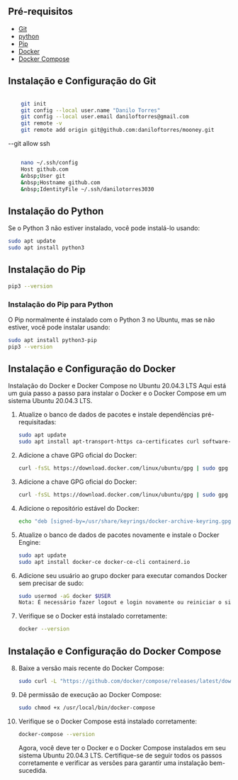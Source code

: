 ## Pré-requisitos

- [Git](#instalacao-e-configuracao-do-git)
- [python](#instalacao-do-python)
- [Pip](#instalacao-do-pip)
- [Docker](#instalacao-e-configuracao-docker)
- [Docker Compose](#instalacao-e-configuracao-docker)

## Instalação e Configuração do Git

```bash

    git init
    git config --local user.name "Danilo Torres"
    git config --local user.email daniloftorres@gmail.com
    git remote -v
    git remote add origin git@github.com:daniloftorres/mooney.git
```

--git allow ssh

```bash

    nano ~/.ssh/config
    Host github.com
    &nbsp;User git
    &nbsp;Hostname github.com
    &nbsp;IdentityFile ~/.ssh/danilotorres3030
```

## Instalação do Python

Se o Python 3 não estiver instalado, você pode instalá-lo usando:

```bash
sudo apt update
sudo apt install python3
```

## Instalação do Pip

```bash
pip3 --version
```

### Instalação do Pip para Python

O Pip normalmente é instalado com o Python 3 no Ubuntu, mas se não estiver, você pode instalar usando:

```bash
sudo apt install python3-pip
pip3 --version
```

## Instalação e Configuração do Docker

Instalação do Docker e Docker Compose no Ubuntu 20.04.3 LTS
Aqui está um guia passo a passo para instalar o Docker e o Docker Compose em um sistema Ubuntu 20.04.3 LTS.

1.  Atualize o banco de dados de pacotes e instale dependências pré-requisitadas:

    ```bash
    sudo apt update
    sudo apt install apt-transport-https ca-certificates curl software-properties-common
    ```

2.  Adicione a chave GPG oficial do Docker:

    ```bash
    curl -fsSL https://download.docker.com/linux/ubuntu/gpg | sudo gpg --dearmor -o /usr/share/keyrings/docker-archive-keyring.gpg
    ```

3.  Adicione a chave GPG oficial do Docker:

    ```bash
    curl -fsSL https://download.docker.com/linux/ubuntu/gpg | sudo gpg --dearmor -o /usr/share/keyrings/docker-archive-keyring.gpg
    ```

4.  Adicione o repositório estável do Docker:

    ```bash
    echo "deb [signed-by=/usr/share/keyrings/docker-archive-keyring.gpg] https://download.docker.com/linux/ubuntu $(lsb_release -cs) stable" | sudo tee /etc/apt/sources.list.d/docker.list > /dev/null
    ```

5.  Atualize o banco de dados de pacotes novamente e instale o Docker Engine:

    ```bash
    sudo apt update
    sudo apt install docker-ce docker-ce-cli containerd.io
    ```

6.  Adicione seu usuário ao grupo docker para executar comandos Docker sem precisar de sudo:

    ```bash
    sudo usermod -aG docker $USER
    Nota: É necessário fazer logout e login novamente ou reiniciar o sistema para aplicar as alterações.
    ```

7.  Verifique se o Docker está instalado corretamente:

    ```bash
    docker --version
    ```

## Instalação e Configuração do Docker Compose

8. Baixe a versão mais recente do Docker Compose:

   ```bash
   sudo curl -L "https://github.com/docker/compose/releases/latest/download/docker-compose-$(uname -s)-$(uname -m)" -o /usr/local/bin/docker-compose
   ```

9. Dê permissão de execução ao Docker Compose:

   ```bash
   sudo chmod +x /usr/local/bin/docker-compose
   ```

10. Verifique se o Docker Compose está instalado corretamente:

    ```bash
    docker-compose --version
    ```

    Agora, você deve ter o Docker e o Docker Compose instalados em seu sistema Ubuntu 20.04.3 LTS. Certifique-se de seguir todos os passos corretamente e verificar as versões para garantir uma instalação bem-sucedida.
